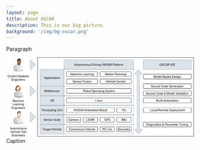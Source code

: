 ```yaml
---
layout: page
title: About OSCAR
description: This is our big picture.
background: '/img/bg-oscar.png'
---
```


Paragraph

<img class="img-fluid" src="img/oscar-overview.png">
<span class="caption text-muted">Caption</span>
